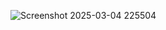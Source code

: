![Screenshot 2025-03-04 225504](https://github.com/user-attachments/assets/83d318cd-7a28-40d0-9f3d-16f5fc0caa56)
